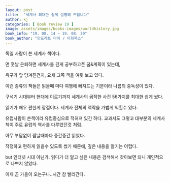 ```yaml
---
layout: post
title:  "세계사 최대한 쉽게 설명해 드립니다"
author: kj
categories: [ Book review 19 ]
image: assets/images/books-images/worldhistory.jpg
book_info: "19. 08. 14 ~ 19. 08. 30"
book_author: "만프레트 마이 / 이화북스"
---
```

독일 사람이 쓴 세계사 책이다.

먼 훗날 은퇴하면 세계사를 깊게 공부하고픈 꿈&계획이 있는데,

욕구가 앞 당겨진건지, 요새 그쪽 책을 여럿 보고 있다.

이런 종류의 책들은 읽을때 마다 여행에 빠져드는 기분이라 나름의 중독성이 있다.

구석기 시대부터 현대에 이르기까지 세계사의 굵직한 사건 56가지를 최대한 쉽게 썼다.

읽기가 매우 편한게 장점이다. 세계사 전체의 맥락을 가볍게 익힐수 있다.

유럽사람이 쓴책이라 유럽중심으로 적혀져 있긴 하다. 교과서도 그렇고 대부분의 세계사 책이 주로 유럽의 역사를 다루었던것 처럼..

아무 부담없이 짬날때마다 중간중간 읽었다.

작정하고 편하게 읽을수 있도록 썼기 때문에, 깊은 내용을 알기는 어렵다.

but 인터넷 시대 아닌가. 읽다가 더 알고 싶은 내용은 검색해서 찾아보면 되니 개인적으로 나쁘지 않았다.

이제 곧 가을이 오는구나..시간 참 빨리간다.
